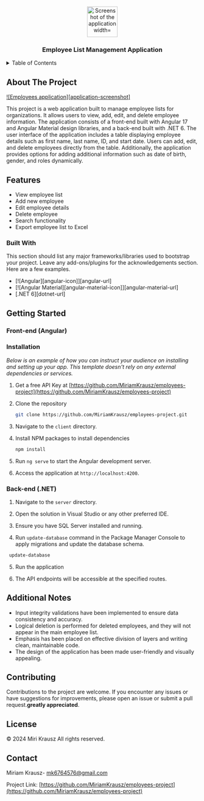 
<a name="Employee List Management Application"></a>

<!-- PROJECT LOGO -->
<br />
<div align="center">
  <a href="https://github.com/MiriamKrausz/employees-project">
    <img src="](/employee_client/src/assets/images/screenshot.png" alt="Screenshot of the application width="80" height="80">
  </a>

  <h3 align="center">Employee List Management Application</h3>
</div>



<!-- TABLE OF CONTENTS -->
<details>
  <summary>Table of Contents</summary>
  <ol>
    <li>
      <a href="#about-the-project">About The Project</a>
      <ul>
        <li><a href="#built-with">Built With</a></li>
            <li><a href="#Features">Features</a></li>
      </ul>
    </li>
    <li>
      <a href="#getting-started">Getting Started</a>
      <ul>
        <li><a href="#installation">Installation</a></li>
      </ul>
    </li>
    <li><a href="#Additional Notes">Additional Notes</a></li>
    <li><a href="#contributing">Contributing</a></li>
    <li><a href="#license">License</a></li>
    <li><a href="#contact">Contact</a></li>
  </ol>
</details>



<!-- ABOUT THE PROJECT -->
## About The Project

[![Employees application][application-screenshot]](/employee_client/src/assets/images/screenshot.png)

This project is a web application built to manage employee lists for organizations. It allows users to view, add, edit, and delete employee information. The application consists of a front-end built with Angular 17 and Angular Material design libraries, and a back-end built with .NET 6.
The user interface of the application includes a table displaying employee details such as first name, last name, ID, and start date. Users can add, edit, and delete employees directly from the table. Additionally, the application provides options for adding additional information such as date of birth, gender, and roles dynamically.

## Features

- View employee list
- Add new employee
- Edit employee details
- Delete employee
- Search functionality
- Export employee list to Excel


### Built With

This section should list any major frameworks/libraries used to bootstrap your project. Leave any add-ons/plugins for the acknowledgements section. Here are a few examples.

- [![Angular][angular-icon]][angular-url]
- [![Angular Material][angular-material-icon]][angular-material-url]
- [.NET 6][dotnet-url]



<!-- GETTING STARTED -->
## Getting Started

### Front-end (Angular)

### Installation

_Below is an example of how you can instruct your audience on installing and setting up your app. This template doesn't rely on any external dependencies or services._

1. Get a free API Key at [https://github.com/MiriamKrausz/employees-project](https://github.com/MiriamKrausz/employees-project)
2. Clone the repository
   ```sh
   git clone https://github.com/MiriamKrausz/employees-project.git
   ```
3. Navigate to the `client` directory.

4. Install NPM packages to install dependencies
   ```sh
   npm install
   ```
5. Run `ng serve` to start the Angular development server.

6. Access the application at `http://localhost:4200`.

### Back-end (.NET)

1. Navigate to the `server` directory.

2. Open the solution in Visual Studio or any other preferred IDE.

3. Ensure you have SQL Server installed and running.

4. Run `update-database` command in the Package Manager Console to apply migrations and update the database schema.

  ```sh
   update-database
   ```
5. Run the application

6. The API endpoints will be accessible at the specified routes.




<!-- USAGE EXAMPLES -->
## Additional Notes

- Input integrity validations have been implemented to ensure data consistency and accuracy.
- Logical deletion is performed for deleted employees, and they will not appear in the main employee list.
- Emphasis has been placed on effective division of layers and writing clean, maintainable code.
- The design of the application has been made user-friendly and visually appealing.






<!-- CONTRIBUTING -->
## Contributing

Contributions to the project are welcome. If you encounter any issues or have suggestions for improvements, please open an issue or submit a pull request.**greatly appreciated**.



<!-- LICENSE -->
## License

© 2024 Miri Krausz All rights reserved. 



<!-- CONTACT -->
## Contact

Miriam Krausz- mk6764576@gmail.com

Project Link: [https://github.com/MiriamKrausz/employees-project](https://github.com/MiriamKrausz/employees-project)


